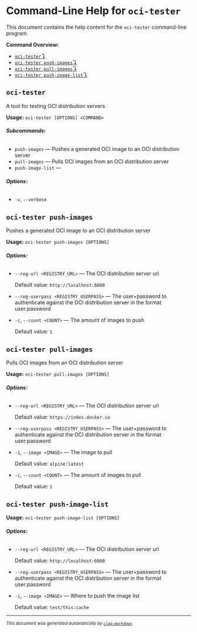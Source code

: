 # Command-Line Help for `oci-tester`

This document contains the help content for the `oci-tester` command-line program.

**Command Overview:**

* [`oci-tester`↴](#oci-tester)
* [`oci-tester push-images`↴](#oci-tester-push-images)
* [`oci-tester pull-images`↴](#oci-tester-pull-images)
* [`oci-tester push-image-list`↴](#oci-tester-push-image-list)

## `oci-tester`

A tool for testing OCI distribution servers

**Usage:** `oci-tester [OPTIONS] <COMMAND>`

###### **Subcommands:**

* `push-images` — Pushes a generated OCI image to an OCI distribution server
* `pull-images` — Pulls OCI images from an OCI distribution server
* `push-image-list` — 

###### **Options:**

* `-v`, `--verbose`



## `oci-tester push-images`

Pushes a generated OCI image to an OCI distribution server

**Usage:** `oci-tester push-images [OPTIONS]`

###### **Options:**

* `--reg-url <REGISTRY_URL>` — The OCI distribution server url

  Default value: `http://localhost:6000`
* `--reg-userpass <REGISTRY_USERPASS>` — The user+password to authenticate against the OCI distribution server in the format user:password
* `-c`, `--count <COUNT>` — The amount of images to push

  Default value: `1`



## `oci-tester pull-images`

Pulls OCI images from an OCI distribution server

**Usage:** `oci-tester pull-images [OPTIONS]`

###### **Options:**

* `--reg-url <REGISTRY_URL>` — The OCI distribution server url

  Default value: `https://index.docker.io`
* `--reg-userpass <REGISTRY_USERPASS>` — The user+password to authenticate against the OCI distribution server in the format user:password
* `-i`, `--image <IMAGE>` — The image to pull

  Default value: `alpine:latest`
* `-c`, `--count <COUNT>` — The amount of images to pull

  Default value: `1`



## `oci-tester push-image-list`

**Usage:** `oci-tester push-image-list [OPTIONS]`

###### **Options:**

* `--reg-url <REGISTRY_URL>` — The OCI distribution server url

  Default value: `http://localhost:6000`
* `--reg-userpass <REGISTRY_USERPASS>` — The user+password to authenticate against the OCI distribution server in the format user:password
* `-i`, `--image <IMAGE>` — Where to push the image list

  Default value: `test/this:cache`



<hr/>

<small><i>
    This document was generated automatically by
    <a href="https://crates.io/crates/clap-markdown"><code>clap-markdown</code></a>.
</i></small>

